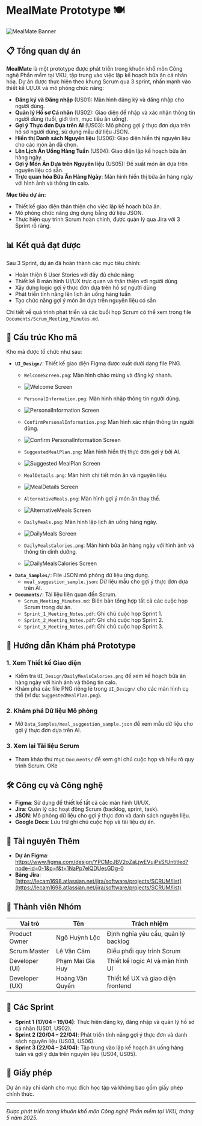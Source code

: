 # MealMate Prototype 🍽️

![MealMate Banner](UI_Design/SuggestedMealPlan.png)

## 📋 Tổng quan dự án

**MealMate** là một prototype được phát triển trong khuôn khổ môn Công nghệ Phần mềm tại VKU, tập trung vào việc lập kế hoạch bữa ăn cá nhân hóa. Dự án được thực hiện theo khung Scrum qua 3 sprint, nhấn mạnh vào thiết kế UI/UX và mô phỏng chức năng:

- **Đăng ký và Đăng nhập** (US01): Màn hình đăng ký và đăng nhập cho người dùng.
- **Quản lý Hồ sơ Cá nhân** (US02): Giao diện để nhập và xác nhận thông tin người dùng (tuổi, giới tính, mục tiêu ăn uống).
- **Gợi ý Thực đơn Dựa trên AI** (US03): Mô phỏng gợi ý thực đơn dựa trên hồ sơ người dùng, sử dụng mẫu dữ liệu JSON.
- **Hiển thị Danh sách Nguyên liệu** (US06): Giao diện hiển thị nguyên liệu cho các món ăn đã chọn.
- **Lên Lịch Ăn Uống Hàng Tuần** (US04): Giao diện lập kế hoạch bữa ăn hàng ngày.
- **Gợi ý Món Ăn Dựa trên Nguyên liệu** (US05): Đề xuất món ăn dựa trên nguyên liệu có sẵn.
- **Trực quan hóa Bữa Ăn Hàng Ngày**: Màn hình hiển thị bữa ăn hàng ngày với hình ảnh và thông tin calo.

**Mục tiêu dự án:**
- Thiết kế giao diện thân thiện cho việc lập kế hoạch bữa ăn.
- Mô phỏng chức năng ứng dụng bằng dữ liệu JSON.
- Thực hiện quy trình Scrum hoàn chỉnh, được quản lý qua Jira với 3 Sprint rõ ràng.

## 📊 Kết quả đạt được

Sau 3 Sprint, dự án đã hoàn thành các mục tiêu chính:
- Hoàn thiện 6 User Stories với đầy đủ chức năng
- Thiết kế 8 màn hình UI/UX trực quan và thân thiện với người dùng
- Xây dựng logic gợi ý thực đơn dựa trên hồ sơ người dùng
- Phát triển tính năng lên lịch ăn uống hàng tuần
- Tạo chức năng gợi ý món ăn dựa trên nguyên liệu có sẵn

Chi tiết về quá trình phát triển và các buổi họp Scrum có thể xem trong file `Documents/Scrum_Meeting_Minutes.md`.

## 📂 Cấu trúc Kho mã

Kho mã được tổ chức như sau:

- **`UI_Design/`**: Thiết kế giao diện Figma được xuất dưới dạng file PNG.
  - `WelcomeScreen.png`: Màn hình chào mừng và đăng ký nhanh.
  - ![Welcome Screen](UI_Design/WelcomeScreen.png)

  - `PersonalInformation.png`: Màn hình nhập thông tin người dùng.
  - ![PersonalInformation Screen](UI_Design/PersonalInformation.png)

  - `ConfirmPersonalInformation.png`: Màn hình xác nhận thông tin người dùng.
  - ![Confirm PersonalInformation Screen](UI_Design/ConfirmPersonalInformation.png)
  - `SuggestedMealPlan.png`: Màn hình hiển thị thực đơn gợi ý bởi AI.
  - ![Suggested MealPlan Screen](UI_Design/SuggestedMealPlan.png)
  - `MealDetails.png`: Màn hình chi tiết món ăn và nguyên liệu.
  - ![MealDetails Screen](UI_Design/MealDetails.png)
  - `AlternativeMeals.png`: Màn hình gợi ý món ăn thay thế.
  - ![AlternativeMeals Screen](UI_Design/AlternativeMeals.png)
  - `DailyMeals.png`: Màn hình lập lịch ăn uống hàng ngày.
  - ![DailyMeals Screen](UI_Design/DailyMeals.png)
  - `DailyMealsCalories.png`: Màn hình bữa ăn hàng ngày với hình ảnh và thông tin dinh dưỡng.
  - ![DailyMealsCalories Screen](UI_Design/DailyMealsCalories.png)
- **`Data_Samples/`**: File JSON mô phỏng dữ liệu ứng dụng.
  - `meal_suggestion_sample.json`: Dữ liệu mẫu cho gợi ý thực đơn dựa trên AI.
- **`Documents/`**: Tài liệu liên quan đến Scrum.
  - `Scrum_Meeting_Minutes.md`: Biên bản tổng hợp tất cả các cuộc họp Scrum trong dự án.
  - `Sprint_1_Meeting_Notes.pdf`: Ghi chú cuộc họp Sprint 1.
  - `Sprint_2_Meeting_Notes.pdf`: Ghi chú cuộc họp Sprint 2.
  - `Sprint_3_Meeting_Notes.pdf`: Ghi chú cuộc họp Sprint 3.

## 🚀 Hướng dẫn Khám phá Prototype

### 1. **Xem Thiết kế Giao diện**
- Kiểm tra `UI_Design/DailyMealsCalories.png` để xem kế hoạch bữa ăn hàng ngày với hình ảnh và thông tin calo.
- Khám phá các file PNG riêng lẻ trong `UI_Design/` cho các màn hình cụ thể (ví dụ: `SuggestedMealPlan.png`).

### 2. **Khám phá Dữ liệu Mô phỏng**
- Mở `Data_Samples/meal_suggestion_sample.json` để xem mẫu dữ liệu cho gợi ý thực đơn dựa trên AI.

### 3. **Xem lại Tài liệu Scrum**
- Tham khảo thư mục `Documents/` để xem ghi chú cuộc họp và hiểu rõ quy trình Scrum.
OKe
## 🛠️ Công cụ và Công nghệ

- **Figma**: Sử dụng để thiết kế tất cả các màn hình UI/UX.
- **Jira**: Quản lý các hoạt động Scrum (backlog, sprint, task).
- **JSON**: Mô phỏng dữ liệu cho gợi ý thực đơn và danh sách nguyên liệu.
- **Google Docs**: Lưu trữ ghi chú cuộc họp và tài liệu dự án.

## 🔗 Tài nguyên Thêm

- **Dự án Figma**: https://www.figma.com/design/YPCMcJBV2oZaLjwEVujPsS/Untitled?node-id=0-1&p=f&t=1NaPp7elQDUesGDg-0
- **Bảng Jira**: [https://lecam1698.atlassian.net/jira/software/projects/SCRUM/list](https://lecam1698.atlassian.net/jira/software/projects/SCRUM/list)

## 👥 Thành viên Nhóm

| Vai trò            | Tên             | Trách nhiệm                     |
|---------------------|-----------------|---------------------------------|
| Product Owner       | Ngô Huỳnh Lộc    | Định nghĩa yêu cầu, quản lý backlog |
| Scrum Master        | Lê Văn Cảm       | Điều phối quy trình Scrum      |
| Developer (UI)      | Phạm Mai Gia Huy | Thiết kế logic AI và màn hình UI |
| Developer (UX)      | Hoàng Văn Quyến  | Thiết kế UX và giao diện frontend |

## 📅 Các Sprint

- **Sprint 1 (17/04 – 19/04)**: Thực hiện đăng ký, đăng nhập và quản lý hồ sơ cá nhân (US01, US02).
- **Sprint 2 (20/04 – 22/04)**: Phát triển tính năng gợi ý thực đơn và danh sách nguyên liệu (US03, US06).
- **Sprint 3 (22/04 – 24/04)**: Tập trung vào lập kế hoạch ăn uống hàng tuần và gợi ý dựa trên nguyên liệu (US04, US05).

## 📜 Giấy phép

Dự án này chỉ dành cho mục đích học tập và không bao gồm giấy phép chính thức.

---

*Được phát triển trong khuôn khổ môn Công nghệ Phần mềm tại VKU, tháng 5 năm 2025.*
